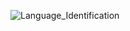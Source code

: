 ![Language_Identification](https://socialify.git.ci/honeybhardwaj/Language_Identification/image?description=1&descriptionEditable=It%20is%20a%20Lanuage%20Identifier%20%20using%20NLP.%20%20&forks=1&issues=1&language=1&owner=1&pattern=Plus&stargazers=1&theme=Light)

